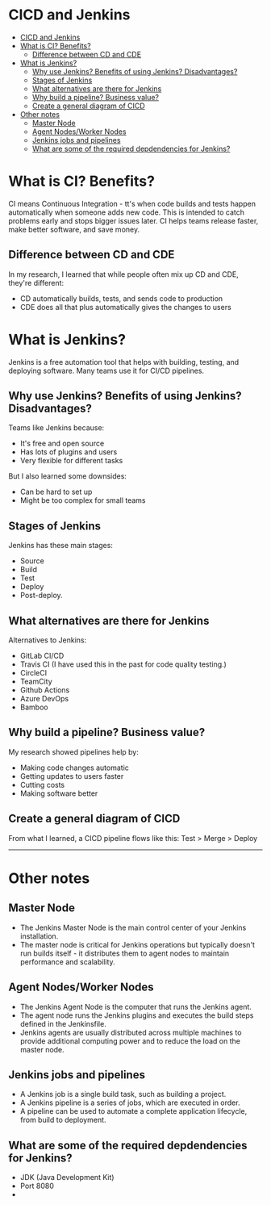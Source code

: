 CICD and Jenkins
================

- [CICD and Jenkins](#cicd-and-jenkins)
- [What is CI? Benefits?](#what-is-ci-benefits)
  - [Difference between CD and CDE](#difference-between-cd-and-cde)
- [What is Jenkins?](#what-is-jenkins)
  - [Why use Jenkins? Benefits of using Jenkins? Disadvantages?](#why-use-jenkins-benefits-of-using-jenkins-disadvantages)
  - [Stages of Jenkins](#stages-of-jenkins)
  - [What alternatives are there for Jenkins](#what-alternatives-are-there-for-jenkins)
  - [Why build a pipeline? Business value?](#why-build-a-pipeline-business-value)
  - [Create a general diagram of CICD](#create-a-general-diagram-of-cicd)
- [Other notes](#other-notes)
  - [Master Node](#master-node)
  - [Agent Nodes/Worker Nodes](#agent-nodesworker-nodes)
  - [Jenkins jobs and pipelines](#jenkins-jobs-and-pipelines)
  - [What are some of the required depdendencies for Jenkins?](#what-are-some-of-the-required-depdendencies-for-jenkins)

# What is CI? Benefits?

CI means Continuous Integration - tt's when code builds and tests happen automatically when someone adds new code. This is intended to catch problems early and stops bigger issues later. CI helps teams release faster, make better software, and save money.

## Difference between CD and CDE

In my research, I learned that while people often mix up CD and CDE, they're different:
- CD automatically builds, tests, and sends code to production
- CDE does all that plus automatically gives the changes to users

# What is Jenkins?

Jenkins is a free automation tool that helps with building, testing, and deploying software. Many teams use it for CI/CD pipelines.

## Why use Jenkins? Benefits of using Jenkins? Disadvantages?

Teams like Jenkins because:
- It's free and open source
- Has lots of plugins and users
- Very flexible for different tasks

But I also learned some downsides:
- Can be hard to set up
- Might be too complex for small teams

## Stages of Jenkins

Jenkins has these main stages: 
- Source
- Build
- Test
- Deploy
- Post-deploy.

## What alternatives are there for Jenkins

Alternatives to Jenkins:
- GitLab CI/CD
- Travis CI (I have used this in the past for code quality testing.)
- CircleCI
- TeamCity
- Github Actions
- Azure DevOps
- Bamboo

## Why build a pipeline? Business value?

My research showed pipelines help by:
- Making code changes automatic
- Getting updates to users faster
- Cutting costs
- Making software better

## Create a general diagram of CICD

From what I learned, a CICD pipeline flows like this: 
Test > Merge > Deploy

________________________

# Other notes

## Master Node

- The Jenkins Master Node is the main control center of your Jenkins installation.
- The master node is critical for Jenkins operations but typically doesn't run builds itself - it distributes them to agent nodes to maintain performance and scalability.

## Agent Nodes/Worker Nodes

- The Jenkins Agent Node is the computer that runs the Jenkins agent.
- The agent node runs the Jenkins plugins and executes the build steps defined in the Jenkinsfile.
- Jenkins agents are usually distributed across multiple machines to provide additional computing power and to reduce the load on the master node.


## Jenkins jobs and pipelines
- A Jenkins job is a single build task, such as building a project.
- A Jenkins pipeline is a series of jobs, which are executed in order.
- A pipeline can be used to automate a complete application lifecycle, from build to deployment.


## What are some of the required depdendencies for Jenkins?
- JDK (Java Development Kit)
- Port 8080
- 
